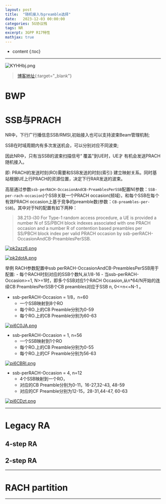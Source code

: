 ```yaml
---
layout: post
title:  "随机接入与preamble选择"
date:   2023-12-03 00:00:00
categories: 5G协议栈
tags: NR
excerpt: 3GPP R17特性
mathjax: true
---
```

* content
{:toc}
---

![KYHHbj.png](https://s2.ax1x.com/2019/10/23/KYHHbj.png)



> [博客地址](https://dufaxing.com){:target="_blank"}

# BWP

# SSB与PRACH

NR中，下行广行播信息SSB/RMSI,初始接入也可以支持波束Beam管理机制;

SSB在时域周期内有多次发送机会，可以分别对应不同波束;

因此NR中，只有当SSB的波束扫描信号“ 覆盖"到UE时，UE才 有机会发送PRACH随机接入。

即: PRACH的发送时刻(RO)需要和SSB发送的时刻(索引) 建立映射关系。同时基站根据UE上行PRACH的资源位置，决定下行RAR发送的波束。

高层通过参数`ssb-perRACH-OccasionAndCB-PreamblesPerSSB`配置N(参数：`SSB-per-rach-occasion`)个SSB关联一个PRACH occasion(频域)，和每个SSB在每个有效PRACH occasion上基于竞争的preamble数(参数：`CB-preambles-per-SSB`)。其中对于N的配置有如下两种：

> 38.213-i30
For Type-1 random access procedure, a UE is provided a number N of SS/PBCH block indexes associated with one PRACH occasion and a number R of contention based preambles per SS/PBCH block index per valid PRACH occasion by ssb-perRACH-OccasionAndCB-PreamblesPerSSB. 


[![pk2azz6.png](https://s21.ax1x.com/2024/07/03/pk2azz6.png)](https://imgse.com/i/pk2azz6)

[![pk2dotA.png](https://s21.ax1x.com/2024/07/03/pk2dotA.png)](https://imgse.com/i/pk2dotA)

举例
RACH参数配置中ssb perRACH-OccasionAndCB-PreamblesPerSSB用于配置:
    - 每个RACH时刻对应的SSB个数N,从1/8-16
    - 当ssb-perRACH-Occasion>=1, N>=1时，即多个SSB对应1个RACH Occasion,从n*64/N开始的连续CB PreamblesPerSSB个CB preambles对应于SSB n, 0<=n<=N-1 。


- ssb-perRACH-Occasion = 1/8，n=60
    - 一个SSB映射到8个RO
    - 每个RO.上的CB Preamble分别为0-59
    - 每个RO.上的CB Preamble分别为60-63

[![pi6C0JA.png](https://z1.ax1x.com/2023/12/04/pi6C0JA.png)](https://imgse.com/i/pi6C0JA)

- ssb-perRACH-Occasion = 1, n=56
    - 一个SSB映射到1个RO
    - 每个RO.上的CB Preamble分别为0-55
    - 每个RO.上的CF Preamble分别为56-63

[![pi6CBRI.png](https://z1.ax1x.com/2023/12/04/pi6CBRI.png)](https://imgse.com/i/pi6CBRI)

- ssb-perRACH-Occasion = 4, n=12
    - 4个SSB映射到一个RO，
    - 对应的CB Preamble分别为0-11，16-27,32-43, 48-59
    - 对应的CF Preamble分别为12-15，28-31,44-47, 60-63


[![pi6CDzt.png](https://z1.ax1x.com/2023/12/04/pi6CDzt.png)](https://imgse.com/i/pi6CDzt)



---

# Legacy RA

## 4-step RA

## 2-step RA



---

# RACH partition



---
